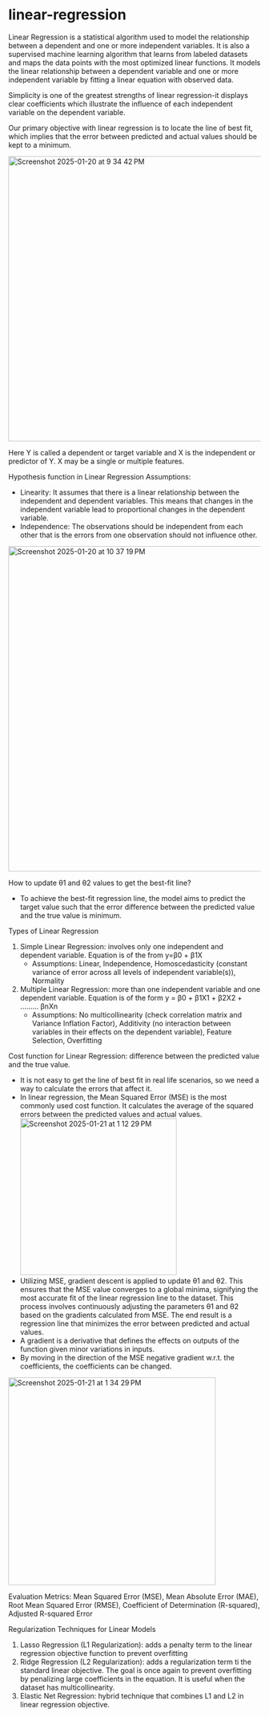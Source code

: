 # linear-regression
Linear Regression is a statistical algorithm used to model the relationship between a dependent and one or more independent variables. It is also a supervised machine learning algorithm that learns from labeled datasets and maps the data points with the most optimized linear functions. It models the linear relationship between a dependent variable and one or more independent variable by fitting a linear equation with observed data. 

Simplicity is one of the greatest strengths of linear regression-it displays clear coefficients which illustrate the influence of each independent variable on the dependent variable. 

Our primary objective with linear regression is to locate the line of best fit, which implies that the error between predicted and actual values should be kept to a minimum. 

<img width="568" alt="Screenshot 2025-01-20 at 9 34 42 PM" src="https://github.com/user-attachments/assets/274fc61a-df7a-493f-a73d-19c5b326b7ed" />

Here Y is called a dependent or target variable and X is the independent or predictor of Y. X may be a single or multiple features. 

Hypothesis function in Linear Regression
Assumptions:
  - Linearity: It assumes that there is a linear relationship between the independent and dependent variables. This means that changes in the independent variable lead to proportional changes in the dependent variable.
  - Independence: The observations should be independent from each other that is the errors from one observation should not influence other.
<img width="648" alt="Screenshot 2025-01-20 at 10 37 19 PM" src="https://github.com/user-attachments/assets/8169ceed-0f02-4a82-bece-23dba2545f42" />

How to update θ1 and θ2 values to get the best-fit line? 
  - To achieve the best-fit regression line, the model aims to predict the target value such that the error difference between the predicted value and the true value is minimum. 

Types of Linear Regression
  1)  Simple Linear Regression: involves only one independent and dependent variable. Equation is of the from y=β0 + β1X
      - Assumptions: Linear, Independence, Homoscedasticity (constant variance of error across all levels of independent variable(s)), Normality
  2) Multiple Linear Regression: more than one independent variable and one dependent variable. Equation is of the form y = β0 + β1X1 + β2X2 + ……… βnXn
      - Assumptions: No multicollinearity (check correlation matrix and Variance Inflation Factor), Additivity (no interaction between variables in their effects on the dependent variable), Feature Selection, Overfitting

Cost function for Linear Regression: difference between the predicted value and the true value.
  - It is not easy to get the line of best fit in real life scenarios, so we need a way to calculate the errors that affect it.
  - In linear regression, the Mean Squared Error (MSE) is the most commonly used cost function. It calculates the average of the squared errors between the predicted values and actual values.
    <img width="312" alt="Screenshot 2025-01-21 at 1 12 29 PM" src="https://github.com/user-attachments/assets/4051bcf4-d505-42dd-a350-18c3d3e6b0c1" />
  - Utilizing MSE, gradient descent is applied to update θ1 and θ2. This ensures that the MSE value converges to a global minima, signifying the most accurate fit of the linear regression line to the dataset. This process involves continuously adjusting the parameters θ1 and θ2 based on the gradients calculated from MSE. The end result is a regression line that minimizes the error between predicted and actual values.
  - A gradient is a derivative that defines the effects on outputs of the function given minor variations in inputs.
  - By moving in the direction of the MSE negative gradient w.r.t. the coefficients, the coefficients can be changed.
<img width="414" alt="Screenshot 2025-01-21 at 1 34 29 PM" src="https://github.com/user-attachments/assets/aedc04d0-447b-442d-b07d-576f37b339e2" />

Evaluation Metrics: Mean Squared Error (MSE), Mean Absolute Error (MAE), Root Mean Squared Error (RMSE), Coefficient of Determination (R-squared), Adjusted R-squared Error

Regularization Techniques for Linear Models
  1) Lasso Regression (L1 Regularization): adds a penalty term to the linear regression objective function to prevent overfitting
  2) Ridge Regression (L2 Regularization): adds a regularization term ti the standard linear objective. The goal is once again to prevent overfitting by penalizing large coefficients in the equation. It is useful when the dataset has multicollinearity.
  3) Elastic Net Regression: hybrid technique that combines L1 and L2 in linear regression objective.  









